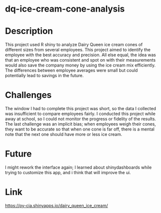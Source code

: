 # dq-ice-cream-cone-analysis

# Description
This project used R shiny to analyze Dairy Queen ice cream cones of different sizes from several employees. This project aimed to identify the employee with the best accuracy and precision. All else equal, the idea was that an employee who was consistent and spot on with their measurements would also save the company money by using the ice cream mix efficiently. The differences between employee averages were small but could potentially lead to savings in the future.
# Challenges
The window I had to complete this project was short, so the data I collected was insufficient to compare employees fairly. I conducted this project while away
at school, so I could not monitor the progress or fidelity of the results. The last challenge was an implicit bias; when employees weigh their cones, they want to be accurate so that when one cone is far off, there is a mental note that the next one should have more or less ice cream.

# Future
I might rework the interface again; I learned about shinydashboards while trying to customize this app, and i think that will improve the ui.

# Link
https://py-cia.shinyapps.io/dairy_queen_ice_cream/
